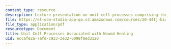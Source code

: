```yaml
---
content_type: resource
description: Lecture presentation on unit cell processes comprising the healing response.
file: https://ol-ocw-studio-app-qa.s3.amazonaws.com/courses/20-441j-biomaterials-tissue-interactions-fall-2009/eccafe2a7afdc9333e326098f0ed3120_MIT20_441JF09_lec03a_ms.pdf
file_type: application/pdf
resourcetype: Document
title: Unit Cell Processes Associated with Wound Healing
uid: eccafe2a-7afd-c933-3e32-6098f0ed3120
---
```


